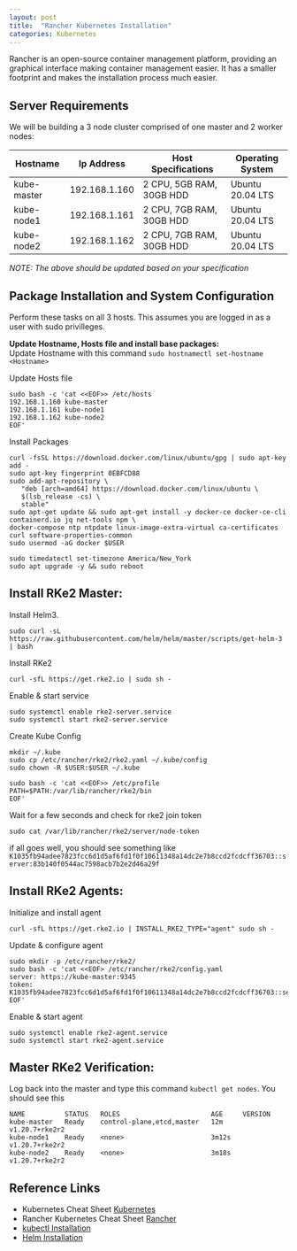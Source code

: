 ```yaml
---
layout: post
title:  "Rancher Kubernetes Installation"
categories: Kubernetes
---
```

Rancher is an open-source container management platform, providing an graphical interface making container management easier. It has a 
smaller footprint and makes the installation process much easier.

## **Server Requirements**
We will be building a 3 node cluster comprised of one master and 2 worker nodes:

| Hostname     |   Ip Address     |  Host Specifications     | Operating System |
|--------------|------------------|--------------------------|------------------|
| kube-master  |  192.168.1.160   | 2 CPU, 5GB RAM, 30GB HDD | Ubuntu 20.04 LTS |
| kube-node1   |  192.168.1.161   | 2 CPU, 7GB RAM, 30GB HDD | Ubuntu 20.04 LTS |
| kube-node2   |  192.168.1.162   | 2 CPU, 7GB RAM, 30GB HDD | Ubuntu 20.04 LTS |

*NOTE: The above should be updated based on your specification*

## **Package Installation and System Configuration**
Perform these tasks on all 3 hosts. This assumes you are logged in as a user with sudo privilleges.

**Update Hostname, Hosts file and install base packages:**<br>
Update Hostname with this command `sudo hostnamectl set-hostname <Hostname>`

Update Hosts file
```
sudo bash -c 'cat <<EOF>> /etc/hosts
192.168.1.160 kube-master
192.168.1.161 kube-node1
192.168.1.162 kube-node2
EOF'
```

Install Packages
```
curl -fsSL https://download.docker.com/linux/ubuntu/gpg | sudo apt-key add -
sudo apt-key fingerprint 0EBFCD88
sudo add-apt-repository \
   "deb [arch=amd64] https://download.docker.com/linux/ubuntu \
   $(lsb_release -cs) \
   stable"
sudo apt-get update && sudo apt-get install -y docker-ce docker-ce-cli containerd.io jq net-tools npm \
docker-compose ntp ntpdate linux-image-extra-virtual ca-certificates curl software-properties-common 
sudo usermod -aG docker $USER

sudo timedatectl set-timezone America/New_York
sudo apt upgrade -y && sudo reboot
```

## **Install RKe2 Master:**<br>
Install Helm3.
```
sudo curl -sL https://raw.githubusercontent.com/helm/helm/master/scripts/get-helm-3 | bash
```

Install RKe2
```
curl -sfL https://get.rke2.io | sudo sh - 
```

Enable & start service
```
sudo systemctl enable rke2-server.service
sudo systemctl start rke2-server.service
```

Create Kube Config
```
mkdir ~/.kube
sudo cp /etc/rancher/rke2/rke2.yaml ~/.kube/config
sudo chown -R $USER:$USER ~/.kube 

sudo bash -c 'cat <<EOF>> /etc/profile
PATH=$PATH:/var/lib/rancher/rke2/bin
EOF'
```

Wait for a few seconds and check for rke2 join token
```
sudo cat /var/lib/rancher/rke2/server/node-token 
```
if all goes well, you should see something like `K1035fb94adee7823fcc6d1d5af6fd1f0f10611348a14dc2e7b8ccd2fcdcff36703::server:83b140f0544ac7598acb7b2e2d46a29f`



## **Install RKe2 Agents:**<br>
Initialize and install agent
```
curl -sfL https://get.rke2.io | INSTALL_RKE2_TYPE="agent" sudo sh -
```

Update & configure agent
```
sudo mkdir -p /etc/rancher/rke2/
sudo bash -c 'cat <<EOF> /etc/rancher/rke2/config.yaml
server: https://kube-master:9345
token: K1035fb94adee7823fcc6d1d5af6fd1f0f10611348a14dc2e7b8ccd2fcdcff36703::server:83b140f0544ac7598acb7b2e2d46a29f
EOF'
```

Enable & start agent
```
sudo systemctl enable rke2-agent.service
sudo systemctl start rke2-agent.service
```


## **Master RKe2 Verification:**<br>
Log back into the master and type this command `kubectl get nodes`. You should see this
```
NAME          STATUS   ROLES                       AGE     VERSION
kube-master   Ready    control-plane,etcd,master   12m     v1.20.7+rke2r2
kube-node1    Ready    <none>                      3m12s   v1.20.7+rke2r2
kube-node2    Ready    <none>                      3m18s   v1.20.7+rke2r2
```

## **Reference Links**
* Kubernetes Cheat Sheet [Kubernetes](https://kubernetes.io/docs/reference/kubectl/cheatsheet/)
* Rancher Kubernetes Cheat Sheet [Rancher](https://rancher.com/learning-paths/how-to-manage-kubernetes-with-kubectl/)
* [kubectl Installation](https://kubernetes.io/docs/tasks/tools/install-kubectl)
* [Helm Installation](https://helm.sh/docs/intro/install)

